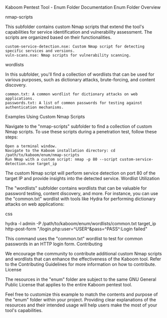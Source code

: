 Kaboom Pentest Tool - Enum Folder Documentation
Enum Folder Overview

nmap-scripts

This subfolder contains custom Nmap scripts that extend the tool's capabilities for service identification and vulnerability assessment. The scripts are organized based on their functionalities.

    custom-service-detection.nse: Custom Nmap script for detecting specific services and versions.
    vuln-scans.nse: Nmap scripts for vulnerability scanning.

wordlists

In this subfolder, you'll find a collection of wordlists that can be used for various purposes, such as dictionary attacks, brute-forcing, and content discovery.

    common.txt: A common wordlist for dictionary attacks on web applications.
    passwords.txt: A list of common passwords for testing against authentication mechanisms.

Examples
Using Custom Nmap Scripts

Navigate to the "nmap-scripts" subfolder to find a collection of custom Nmap scripts. To use these scripts during a penetration test, follow these steps:

    Open a terminal window.
    Navigate to the Kaboom installation directory: cd /path/to/kaboom/enum/nmap-scripts
    Run Nmap with a custom script: nmap -p 80 --script custom-service-detection.nse target_ip

The custom Nmap script will perform service detection on port 80 of the target IP and provide insights into the detected service.
Wordlist Utilization

The "wordlists" subfolder contains wordlists that can be valuable for password testing, content discovery, and more. For instance, you can use the "common.txt" wordlist with tools like Hydra for performing dictionary attacks on web applications:

css

hydra -l admin -P /path/to/kaboom/enum/wordlists/common.txt target_ip http-post-form "/login.php:user=^USER^&pass=^PASS^:Login failed"

This command uses the "common.txt" wordlist to test for common passwords in an HTTP login form.
Contributing

We encourage the community to contribute additional custom Nmap scripts and wordlists that can enhance the effectiveness of the Kaboom tool. Refer to the Contributing Guidelines for more information on how to contribute.
License

The resources in the "enum" folder are subject to the same GNU General Public License that applies to the entire Kaboom pentest tool.

Feel free to customize this example to match the contents and purpose of the "enum" folder within your project. Providing clear explanations of the resources and their intended usage will help users make the most of your tool's capabilities.
